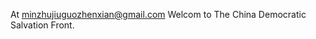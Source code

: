 At [minzhujiuguozhenxian@gmail.com](mailto:minzhujiuguozhenxian@gmail.com) 
Welcom to The China Democratic Salvation Front.
